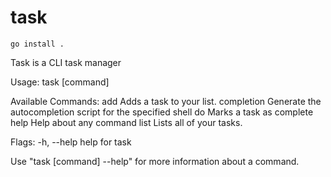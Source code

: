 # task

```
go install .
```
Task is a CLI task manager

Usage:
  task [command]

  Available Commands:
  add         Adds a task to your list.
  completion  Generate the autocompletion script for the specified shell
  do          Marks a task as complete
  help        Help about any command
  list        Lists all of your tasks.

Flags:
-h, --help   help for task

Use "task [command] --help" for more information about a command.
